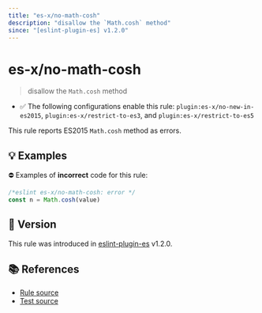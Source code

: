 ```yaml
---
title: "es-x/no-math-cosh"
description: "disallow the `Math.cosh` method"
since: "[eslint-plugin-es] v1.2.0"
---
```


# es-x/no-math-cosh
> disallow the `Math.cosh` method

- ✅ The following configurations enable this rule: `plugin:es-x/no-new-in-es2015`, `plugin:es-x/restrict-to-es3`, and `plugin:es-x/restrict-to-es5`

This rule reports ES2015 `Math.cosh` method as errors.

## 💡 Examples

⛔ Examples of **incorrect** code for this rule:

<eslint-playground type="bad">

```js
/*eslint es-x/no-math-cosh: error */
const n = Math.cosh(value)
```

</eslint-playground>

## 🚀 Version

This rule was introduced in [eslint-plugin-es] v1.2.0.

[eslint-plugin-es]: https://github.com/mysticatea/eslint-plugin-es

## 📚 References

- [Rule source](https://github.com/eslint-community/eslint-plugin-es-x/blob/master/lib/rules/no-math-cosh.js)
- [Test source](https://github.com/eslint-community/eslint-plugin-es-x/blob/master/tests/lib/rules/no-math-cosh.js)
